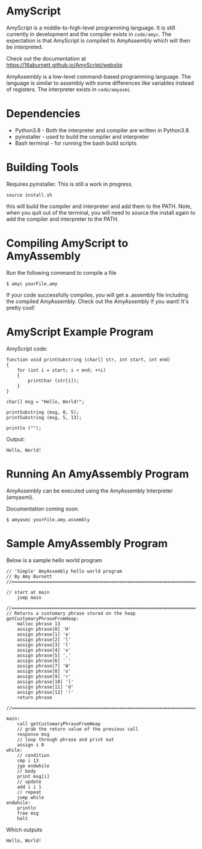 AmyScript
===========

AmyScript is a middle-to-high-level programming language. It is still currently in development and the compiler exists in `code/amyc`. The expectation is that AmyScript is compiled to AmyAssembly which will then be interpreted. 

Check out the documentation at https://16aburnett.github.io/AmyScript/website

AmyAssembly is a low-level command-based programming language. 
The language is similar to assembly with some differences like variables instead of registers. 
The interpreter exists in `code/amyasmi`

Dependencies
============

- Python3.8 - Both the interpreter and compiler are written in Python3.8.
- pyinstaller - used to build the compiler and interpreter 
- Bash terminal - for running the bash build scripts 

Building Tools
==============

Requires pyinstaller. This is still a work in progress. 
```
source install.sh
```
this will build the compiler and interpreter and add them to the PATH. Note, when you quit out of the terminal, you will need to source the install again to add the compiler and interpreter to the PATH. 

Compiling AmyScript to AmyAssembly
==================================

Run the following command to compile a file 
```
$ amyc yourFile.amy
```
If your code successfully compiles, you will get a .assembly file including the compiled AmyAssembly. Check out the AmyAssembly if you want! It's pretty cool!

AmyScript Example Program
=========================

AmyScript code:
```
function void printSubstring (char[] str, int start, int end)
{
    for (int i = start; i < end; ++i)
    {
        printChar (str[i]);
    }
}

char[] msg = "Hello, World!";

printSubstring (msg, 0, 5);
printSubstring (msg, 5, 13);

println ("");
```
Output:
```
Hello, World!
```


Running An AmyAssembly Program
==============================
AmyAssembly can be executed using the AmyAssembly Interpreter (amyasmi).

Documentation coming soon. 
```
$ amyasmi yourFile.amy.assembly
```

Sample AmyAssembly Program
==========================
Below is a sample hello world program 
```
// 'Simple' AmyAssembly hello world program 
// By Amy Burnett
//========================================================================

// start at main
    jump main

//========================================================================
// Returns a customary phrase stored on the heap
getCustomaryPhraseFromHeap:
    malloc phrase 13
    assign phrase[0] 'H' 
    assign phrase[1] 'e'
    assign phrase[2] 'l'
    assign phrase[3] 'l'
    assign phrase[4] 'o'
    assign phrase[5] ','
    assign phrase[6] ' '
    assign phrase[7] 'W'
    assign phrase[8] 'o'
    assign phrase[9] 'r'
    assign phrase[10] 'l'
    assign phrase[11] 'd'
    assign phrase[12] '!'
    return phrase

//========================================================================

main:
    call getCustomaryPhraseFromHeap
    // grab the return value of the previous call
    response msg 
    // loop through phrase and print out 
    assign i 0
while:
    // condition
    cmp i 13
    jge endwhile
    // body 
    print msg[i]
    // update
    add i i 1
    // repeat
    jump while
endwhile:
    println 
    free msg 
    halt
```
Which outputs
```
Hello, World!
```
